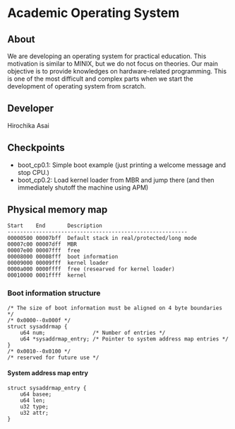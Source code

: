 # Academic Operating System

## About
We are developing an operating system for practical education.  This
motivation is similar to MINIX, but we do not focus on theories.
Our main objective is to provide knowledges on hardware-related
programming.  This is one of the most difficult and complex parts
when we start the development of operating system from scratch.

## Developer
Hirochika Asai

## Checkpoints
- boot_cp0.1: Simple boot example (just printing a welcome message and stop CPU.)
- boot_cp0.2: Load kernel loader from MBR and jump there (and then immediately shutoff the machine using APM)

## Physical memory map
    Start    End       Description
    ---------------------------------------------------------
    00000500 00007bff  Default stack in real/protected/long mode
    00007c00 00007dff  MBR
    00007e00 00007fff  free
    00008000 00008fff  boot information
    00009000 00009fff  kernel loader
    0000a000 0000ffff  free (researved for kernel loader)
    00010000 0001ffff  kernel

### Boot information structure
    /* The size of boot information must be aligned on 4 byte boundaries */
    /* 0x0000--0x000f */
    struct sysaddrmap {
        u64 num;               /* Number of entries */
        u64 *sysaddrmap_entry; /* Pointer to system address map entries */
    }
    /* 0x0010--0x0100 */
    /* reserved for future use */

#### System address map entry
    struct sysaddrmap_entry {
        u64 basee;
        u64 len;
        u32 type;
        u32 attr;
    }





